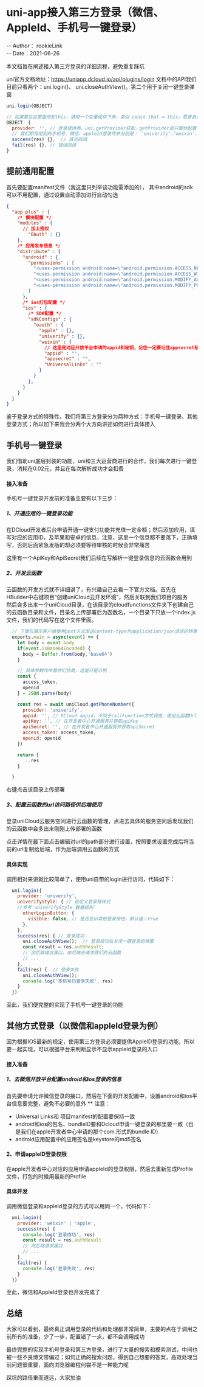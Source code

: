 # uni-app接入第三方登录（微信、AppleId、手机号一键登录）
-- Author： rookieLink  
-- Date：2021-06-26  

本文档旨在阐述接入第三方登录的详细流程，避免重复踩坑

uni官方文档地址：https://uniapp.dcloud.io/api/plugins/login
文档中的API我们目前只看两个：uni.login()、 uni.closeAuthView()。第二个用于关闭一键登录弹窗

```javascript
uni.login(OBJECT)

// 如果要在这里面用到this，请用一个变量保存下来，类似 const that = this，愿意自己去了解this指向问题
OBJECT: {
  provider: '', // 登录提供商，uni.getProvider获取，getProvider是只要你配置了就会返回
  // 我们即将用到的手机号、微信、appleId登录传参分别是： ’univerify‘、’weixin‘、’apple‘
  success(res) {},  // 成功回调
  fail(res) {}, // 错误回调
}

```

## 提前通用配置
首先要配置manifest文件（我这里只列举该功能需添加的）， 其中android的sdk可以不用配置，通过设置自动添加进行自动勾选
``` json
{
  "app-plus" : {
    /* 模块配置 */
    "modules" : {
      // 加上授权
        "OAuth" : {}
    },
    /* 应用发布信息 */
    "distribute" : {
      "android" : {
        "permissions" : [
          "<uses-permission android:name=\"android.permission.ACCESS_NETWORK_STATE\"/>",
          "<uses-permission android:name=\"android.permission.ACCESS_WIFI_STATE\"/>",
          "<uses-permission android:name=\"android.permission.MODIFY_AUDIO_SETTINGS\"/>",
          "<uses-permission android:name=\"android.permission.MODIFY_PHONE_STATE\"/>",
        ]
      },
      /* ios打包配置 */
      "ios" : {
        /* SDK配置 */
        "sdkConfigs" : {
          "oauth" : {
            "apple" : {},
            "univerify" : {},
            "weixin" : {
              // 这里是对应开放平台申请的appid和秘钥，记住一定要记住appsecret秘钥，否自重新获取会导致线上无法使用
              "appid" : "",
              "appsecret" : "",
              "UniversalLinks" : ""
            }
          }
        },
      }
    }
  }
}
```

鉴于登录方式的特殊性，我们将第三方登录分为两种方式：手机号一键登录、其他登录方式；所以加下来我会分两个大方向讲述如何进行具体接入

## 手机号一键登录
我们借助uni底层封装的功能，uni和三大运营商进行的合作，我们每次进行一键登录，消耗在0.02元，并且在每次解析成功才会扣费

#### 接入准备
手机号一键登录开发前的准备主要有以下三步：
##### 1、开通应用的一键登录功能
在DCloud开发者后台申请开通一键支付功能并充值一定金额；然后添加应用，填写对应的应用ID，及苹果和安卓的信息，注意，这里一个信息都不要落下，正确填写，否则后面紧急发版的却必须要等待审核的时候会非常痛苦  

这里有一个ApiKey和ApiSecret我们后续在写解析一键登录信息的云函数会用到

##### 2、开发云函数
云函数的开发方式就不详细讲了，有兴趣自己去看一下官方文档。首先在HBuilder中右键项目“创建uniCloud云开发环境”，然后关联到我们项目的服务  
然后会多出来一个uniCloud目录，在该目录的cloudfunctions文件夹下创建自己的云函数目录和文件，目录名上传部署后为函数名，一个目录下只放一个index.js文件，我们的代码写在这个文件里面。
```javascript
  // 下面仅展示客户端使用post方式发送content-type为application/json请求的场景
  exports.main = async(event) => {
    let body = event.body
    if(event.isBase64Encoded) {
      body = Buffer.from(body,'base64')
    }

    // 具体参数咋传看你们协商，这里只是示例
    const {
      access_token,
      openid
    } = JSON.parse(body)

    const res = await uniCloud.getPhoneNumber({
      provider: 'univerify',
      appid: '', // DCloud appid，不同于callFunction方式调用，使用云函数Url化需要传递DCloud appid参数！！！
      apiKey: '', // 在开发者中心开通服务并获取apiKey
      apiSecret: '', // 在开发者中心开通服务并获取apiSecret
      access_token: access_token,
      openid: openid
    })

    return {
      ...res
    }

  }
```
右键点击该目录上传部署

##### 3、配置云函数的url访问路径供后端使用
登录uniCloud云服务空间进行云函数的管理，点进去具体的服务空间后发现我们的云函数中会多出来刚刚上传部署的函数

点击详情在最下面点击编辑对url的path部分进行设置，按照要求设置完成后将当前的url复制给后端，作为后端调用云函数的方式

#### 具体实现
调用相对来讲就比较简单了，使用uni自带的login进行访问，代码如下：
```javascript
  uni.login({
    provider: 'univerify',
    univerifyStyle: { // 自定义登录框样式
    //参考`univerifyStyle 数据结构`
      otherLoginButton: {  
        visible: false, // 是否显示其他登录按钮，默认值：true
      }, 
    },
    success(res) { // 登录成功
      uni.closeAuthView();  // 登录成功后关闭一键登录的弹窗
      const result = res.authResult;
      // 向后端请求接口，由后端去请求我们的云函数
      // ...
    },
    fail(res) {  // 登录失败
      uni.closeAuthView();
      console.log('本机号码登录失败', res)
    }
  })
```

至此，我们便完整的实现了手机号一键登录的功能

## 其他方式登录（以微信和appleId登录为例）
因为根据IOS最新的规定，使用第三方登录必须要提供AppleID登录的功能，所以要一起实现，可以根据平台来判断显示不显示appleId登录的入口

#### 接入准备

##### 1、去微信开放平台配置android和ios登录的信息
首先要申请允许微信登录的接口，然后在下面的开发配置中，设置android和ios平台信息要完整，避免不必要的意外
** 注意：
- Universal Links和 项目manifest的配置要保持一致  
- android和ios的包名、bundleID要和Dcloud申请一键登录的那里要一致（也是我们在apple开发者中心申请的那个com.形式的bundle ID）
- android应用配置中的应用签名是keystore的md5签名

#### 2、申请appleID登录权限
在apple开发者中心对应的应用申请appleId的登录权限，然后去重新生成Profile文件，打包的时候用最新的Profile  

#### 具体开发
调用微信登录和appleId登录的方式可以用同一个，代码如下：
``` javascript
  uni.login({
    provider: 'weixin' | 'apple',
    success(res) {
      console.log('登录成功', res)
      const result = res.authResult
      // 向后端请求接口
      // ...
    },
    fail(res) {
      console.log('登录失败', res)
    }
  })
```

至此，微信和AppleId登录也开发完成了

## 总结
大家可以看到，最终真正调用登录的代码和处理都非常简单，主要的点在于调用之前所有的准备，少了一步，配置错了一点，都不会调用成功  

最终完整的实现手机号登录和第三方登录，进行了大量的搜索和摸索测试，中间也被一些不良博文带偏过；如何正确的搜索问题，得到自己想要的答案，高效处理当前问题很重要，面向浏览器编程何尝不是一种能力呢  

踩坑的路任重而道远，大家加油